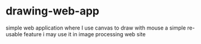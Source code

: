 # drawing-web-app
simple web application where I use canvas to draw with mouse
a simple re-usable feature
i may use it in image processing web site 
